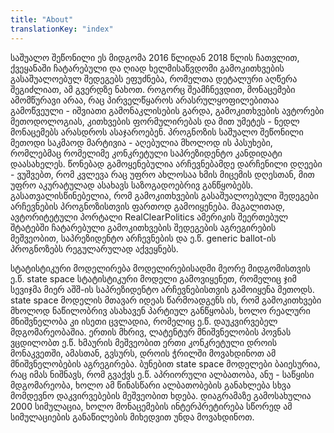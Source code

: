 ```yaml
---
title: "About"
translationKey: "index"
---
```


საშუალო შეწონილი
ეს მიდგომა 2016 წლიდან 2018 წლის ჩათვლით, ქვეყანაში ჩატარებული და ღიად ხელმისაწვდომი გამოკითხვების გასაშუალოებულ შედეგებს ეფუძნება, რომელთა დეტალური აღწერა შეგიძლიათ, ამ გვერდზე ნახოთ. როგორც შეამჩნევდით, მონაცემები ამომწურავი არაა, რაც პირველწყაროს არასრულყოფილებითაა გამოწვეული - იშვიათი გამონაკლისების გარდა, გამოკითხვების ავტორები მეთოდოლოგიას, კითხვების ფორმულირებას და მით უმეტეს - ნედლ მონაცემებს არასდროს ასაჯაროებენ. პროგნოზის საშუალო შეწონილი მეთოდი საკმაოდ მარტივია - აღებულია მხოლოდ ის პასუხები, რომლებმაც რომელიმე კონკრეტული საპრეზიდენტო კანდიდატი დაასახელეს. წონებად გამოყენებულია არჩევნებამდე დარჩენილი დღეები - ვუშვებთ, რომ კვლევა რაც უფრო ახლოსაა ხმის მიცემის დღესთან, მით უფრო აკურატულად ასახავს საზოგადოებრივ განწყობებს. გასათვალისწინებელია, რომ გამოკითხვების გასაშუალოებული შედეგები არჩევნების პროგნოზისთვის ფართოდ გამოიყენება. მაგალითად, ავტორიტეტული პორტალი RealClearPolitics ამერიკის შეერთებულ შტატებში ჩატარებული გამოკითხვების შედეგების აგრეგირების მეშვეობით, საპრეზიდენტო არჩევნების და ე.წ. generic ballot-ის პროგნოზებს რეგულარულად აქვეყნებს.

სტატისტიკური მოდელირება
მოდელირებისადმი მეორე მიდგომისთვის ე.წ. state space სტატისტიკური მოდელი გამოვიყენეთ, რომელიც ჯიმ სევიჯმა მიერ აშშ-ის საპრეზიდენტო არჩევნებისთვის გამოიყენა მეთოდს. state space მოდელის მთავარ იდეას წარმოადგენს ის, რომ გამოკითხვები მხოლოდ ნაწილობრივ ასახავენ პარტიულ განწყობას, ხოლო რეალური მნიშვნელობა კი ისეთი ცვლადია, რომელიც ე.წ. დაუკვირვებელ მდგომარეობაშია. ერთის მხრივ, ლატენტურ მნიშვნელობის პოვნას ვცდილობთ ე.წ. ხმაურის მეშვეობით ერთი კონკრეტული დროის მონაკვეთში, ამასთან, გვსურს, დროის ჭრილში მოვახდინოთ ამ მნიშვნელობების აგრეგირება. ბუნებით state space მოდელები ბაიესურია, რაც იმას ნიშნავს, რომ გვაქვს ე.წ. აპრიორული ალბათობა, ანუ - საწყისი მდგომარეობა, ხოლო ამ წინასწარი ალბათობების განახლება სხვა მომდევნო დაკვირვებების მეშვეობით ხდება. დიაგრამაზე გამოსახულია 2000 სიმულაცია, ხოლო მონაცემების ინტერპრეტირება სწორედ ამ სიმულაციების განაწილების მიხედვით უნდა მოვახდინოთ.